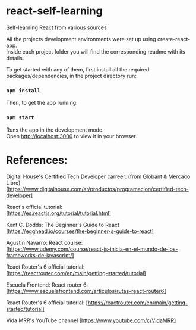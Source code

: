 # react-self-learning

Self-learning React from various sources

All the projects development environments were set up using create-react-app. \
Inside each project folder you will find the corresponding readme with its details.

To get started with any of them, first install all the required packages/dependencies, in the project directory run:
### `npm install`

Then, to get the app running:
### `npm start`

Runs the app in the development mode. \
Open [http://localhost:3000](http://localhost:3000) to view it in your browser.

# References:
Digital House's Certified Tech Developer carreer: (from Globant & Mercado Libre) \
[https://www.digitalhouse.com/ar/productos/programacion/certified-tech-developer]

React's official tutorial: \
[https://es.reactjs.org/tutorial/tutorial.html]

Kent C. Dodds: The Beginner's Guide to React \
[https://egghead.io/courses/the-beginner-s-guide-to-react]

Agustín Navarro: React course: \
[https://www.udemy.com/course/react-js-inicia-en-el-mundo-de-los-frameworks-de-javascript/]

React Router's 6 official tutorial: \
[https://reactrouter.com/en/main/getting-started/tutorial]

Escuela Frontend: React router 6: \
[https://www.escuelafrontend.com/articulos/rutas-react-router6]

React Router's 6 official tutorial:
[https://reactrouter.com/en/main/getting-started/tutorial]

Vida MRR's YouTube channel
[https://www.youtube.com/c/VidaMRR]
